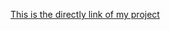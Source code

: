 [This is the directly link of my project](https://ameur07171.github.io/project-pixel-art-maker-starter-master/)
